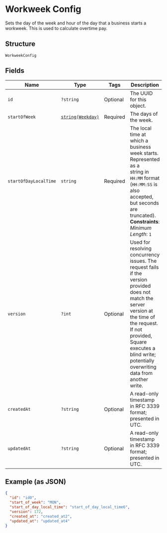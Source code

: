 
# Workweek Config

Sets the day of the week and hour of the day that a business starts a
workweek. This is used to calculate overtime pay.

## Structure

`WorkweekConfig`

## Fields

| Name | Type | Tags | Description | Getter | Setter |
|  --- | --- | --- | --- | --- | --- |
| `id` | `?string` | Optional | The UUID for this object. | getId(): ?string | setId(?string id): void |
| `startOfWeek` | [`string(Weekday)`](../../doc/models/weekday.md) | Required | The days of the week. | getStartOfWeek(): string | setStartOfWeek(string startOfWeek): void |
| `startOfDayLocalTime` | `string` | Required | The local time at which a business week starts. Represented as a<br>string in `HH:MM` format (`HH:MM:SS` is also accepted, but seconds are<br>truncated).<br>**Constraints**: *Minimum Length*: `1` | getStartOfDayLocalTime(): string | setStartOfDayLocalTime(string startOfDayLocalTime): void |
| `version` | `?int` | Optional | Used for resolving concurrency issues. The request fails if the version<br>provided does not match the server version at the time of the request. If not provided,<br>Square executes a blind write; potentially overwriting data from another<br>write. | getVersion(): ?int | setVersion(?int version): void |
| `createdAt` | `?string` | Optional | A read-only timestamp in RFC 3339 format; presented in UTC. | getCreatedAt(): ?string | setCreatedAt(?string createdAt): void |
| `updatedAt` | `?string` | Optional | A read-only timestamp in RFC 3339 format; presented in UTC. | getUpdatedAt(): ?string | setUpdatedAt(?string updatedAt): void |

## Example (as JSON)

```json
{
  "id": "id0",
  "start_of_week": "MON",
  "start_of_day_local_time": "start_of_day_local_time6",
  "version": 172,
  "created_at": "created_at2",
  "updated_at": "updated_at4"
}
```

